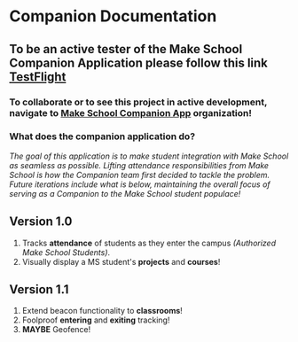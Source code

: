 # Companion Documentation

## To be an active tester of the Make School Companion Application please follow this link [TestFlight](https://testflight.apple.com/join/MVnHa1UD)

### To collaborate or to see this project in active development, navigate to [Make School Companion App](https://github.com/MakeSchool-Companion-App) organization!

### **What does the companion application do?** ###

*The goal of this application is to make student integration with Make School as seamless as possible. Lifting attendance responsibilities from Make School is how the Companion team first decided to tackle the problem. Future iterations include what is below, maintaining the overall focus of serving as a Companion to the Make School student populace!*

## Version 1.0 ##
1. Tracks **attendance** of students as they enter the campus *(Authorized Make School Students)*.
2. Visually display a MS student's **projects** and **courses**!

## Version 1.1 ##
1. Extend beacon functionality to **classrooms**!
2. Foolproof **entering** and **exiting** tracking!
3. **MAYBE** Geofence!


